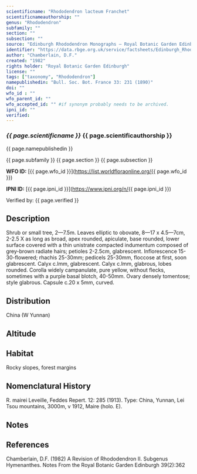 ```yaml
---
scientificname: "Rhododendron lacteum Franchet"
scientificnameauthorship: ""
genus: "Rhododendron"
subfamily: ""
section: ""
subsection: ""
source: "Edinburgh Rhododendron Monographs – Royal Botanic Garden Edinburgh"
identifier: "https://data.rbge.org.uk/service/factsheets/Edinburgh_Rhododendron_Monographs.xhtml"
author: "Chamberlain, D.F."
created: "1982"
rights holder: "Royal Botanic Garden Edinburgh"
license: ""
tags: ["taxonomy", "Rhododendron"]
namepublishedin: "Bull. Soc. Bot. France 33: 231 (1890)"
doi: ""
wfo_id : ""
wfo_parent_id: ""
wfo_accepted_id: "" #if synonym probably needs to be archived.                      
ipni_id: ""
verified:
---
```

### _{{ page.scientificname }}_ {{ page.scientificauthorship }}
 {{ page.namepublishedin }}

{{ page.subfamily }} {{ page.section }} {{ page.subsection }}

**WFO ID:** [{{ page.wfo_id }}](https://list.worldfloraonline.org/{{ page.wfo_id }})

**IPNI ID:** [{{ page.ipni_id }}](https://www.ipni.org/n/{{ page.ipni_id }})

Verified by: {{ page.verified }}



## Description
Shrub or small tree, 2—7.5m. Leaves elliptic to obovate, 8—17 x 4.5—7cm, 2-2.5 X as long as broad, apex rounded, apiculate, base rounded, lower surface covered with a thin unistrate compacted indumentum composed of grey-brown radiate hairs; petioles 2-2.5cm, glabrescent. Inflorescence 15-30-flowered; rhachis 25-30mm; pedicels 25-30mm, floccose at first, soon glabrescent. Calyx c.lmm, glabrescent. Calyx c.lmm, glabrous, lobes rounded. Corolla widely campanulate, pure yellow, without flecks, sometimes with a purple basal blotch, 40-50mm. Ovary densely tomentose; style glabrous. Capsule c.20 x 5mm, curved.

## Distribution
China (W Yunnan)

## Altitude


## Habitat
Rocky slopes, forest margins

## Nomenclatural History
R. mairei Leveille, Feddes Repert. 12: 285 (1913). Type: China, Yunnan, Lei Tsou mountains, 3000m, v 1912, Maire (holo. E).
                       
## Notes


## References

Chamberlain, D.F. (1982) A Revision of Rhododendron II. Subgenus Hymenanthes. Notes From the Royal Botanic Garden Edinburgh 39(2):362
